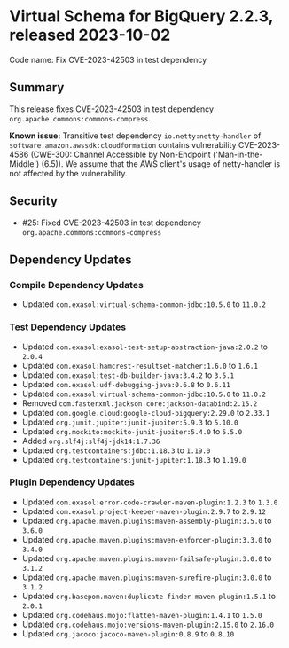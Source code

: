 # Virtual Schema for BigQuery 2.2.3, released 2023-10-02

Code name: Fix CVE-2023-42503 in test dependency

## Summary

This release fixes CVE-2023-42503 in test dependency `org.apache.commons:commons-compress`.

**Known issue:** Transitive test dependency `io.netty:netty-handler` of `software.amazon.awssdk:cloudformation` contains vulnerability CVE-2023-4586 (CWE-300: Channel Accessible by Non-Endpoint ('Man-in-the-Middle') (6.5)). We assume that the AWS client's usage of netty-handler is not affected by the vulnerability.

## Security

* #25: Fixed CVE-2023-42503 in test dependency `org.apache.commons:commons-compress`

## Dependency Updates

### Compile Dependency Updates

* Updated `com.exasol:virtual-schema-common-jdbc:10.5.0` to `11.0.2`

### Test Dependency Updates

* Updated `com.exasol:exasol-test-setup-abstraction-java:2.0.2` to `2.0.4`
* Updated `com.exasol:hamcrest-resultset-matcher:1.6.0` to `1.6.1`
* Updated `com.exasol:test-db-builder-java:3.4.2` to `3.5.1`
* Updated `com.exasol:udf-debugging-java:0.6.8` to `0.6.11`
* Updated `com.exasol:virtual-schema-common-jdbc:10.5.0` to `11.0.2`
* Removed `com.fasterxml.jackson.core:jackson-databind:2.15.2`
* Updated `com.google.cloud:google-cloud-bigquery:2.29.0` to `2.33.1`
* Updated `org.junit.jupiter:junit-jupiter:5.9.3` to `5.10.0`
* Updated `org.mockito:mockito-junit-jupiter:5.4.0` to `5.5.0`
* Added `org.slf4j:slf4j-jdk14:1.7.36`
* Updated `org.testcontainers:jdbc:1.18.3` to `1.19.0`
* Updated `org.testcontainers:junit-jupiter:1.18.3` to `1.19.0`

### Plugin Dependency Updates

* Updated `com.exasol:error-code-crawler-maven-plugin:1.2.3` to `1.3.0`
* Updated `com.exasol:project-keeper-maven-plugin:2.9.7` to `2.9.12`
* Updated `org.apache.maven.plugins:maven-assembly-plugin:3.5.0` to `3.6.0`
* Updated `org.apache.maven.plugins:maven-enforcer-plugin:3.3.0` to `3.4.0`
* Updated `org.apache.maven.plugins:maven-failsafe-plugin:3.0.0` to `3.1.2`
* Updated `org.apache.maven.plugins:maven-surefire-plugin:3.0.0` to `3.1.2`
* Updated `org.basepom.maven:duplicate-finder-maven-plugin:1.5.1` to `2.0.1`
* Updated `org.codehaus.mojo:flatten-maven-plugin:1.4.1` to `1.5.0`
* Updated `org.codehaus.mojo:versions-maven-plugin:2.15.0` to `2.16.0`
* Updated `org.jacoco:jacoco-maven-plugin:0.8.9` to `0.8.10`
